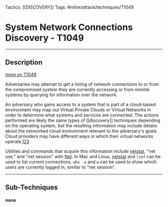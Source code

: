 Tactics: [[DISCOVERY]]
Tags: #mitre/attack/techniques/T1049  

# System Network Connections Discovery - T1049
---
## Description
[more on T1049](https://attack.mitre.org/techniques/T1049)

Adversaries may attempt to get a listing of network connections to or from the compromised system they are currently accessing or from remote systems by querying for information over the network.

An adversary who gains access to a system that is part of a cloud-based environment may map out Virtual Private Clouds or Virtual Networks in order to determine what systems and services are connected. The actions performed are likely the same types of [[discovery]] techniques depending on the operating system, but the resulting information may include details about the networked cloud environment relevant to the adversary's goals. Cloud providers may have different ways in which their virtual networks operate.[1](https://docs.aws.amazon.com/vpc/latest/userguide/what-is-amazon-vpc.html)[2](https://docs.microsoft.com/en-us/azure/virtual-network/virtual-networks-overview)[3](https://cloud.google.com/vpc/docs/vpc)

Utilities and commands that acquire this information include [netstat](https://attack.mitre.org/software/S0104), "net use," and "net session" with [Net](https://attack.mitre.org/software/S0039). In Mac and Linux, [netstat](https://attack.mitre.org/software/S0104) and `lsof` can be used to list current connections. `who -a` and `w` can be used to show which users are currently logged in, similar to "net session".

---
## Sub-Techniques

#### none
